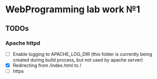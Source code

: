 # WebProgramming lab work №1

## TODOs

### Apache httpd
- [ ] Enable logging to APACHE_LOG_DIR (this folder is currently being created during build process, but not used by apache server)
- [X] Redirecting from /index.html to /
- [ ] https
